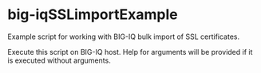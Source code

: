 # big-iqSSLimportExample
Example script for working with BIG-IQ bulk import of SSL certificates.

Execute this script on BIG-IQ host.
Help for arguments will be provided if it is executed without arguments.

